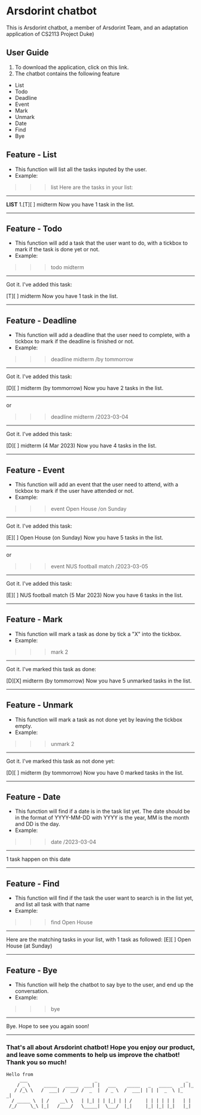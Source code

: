 # Arsdorint chatbot

This is Arsdorint chatbot, a member of Arsdorint Team, and an adaptation application of CS2113 Project Duke) 

## User Guide

1. To download the application, click on this link.
2. The chatbot contains the following feature
 + List
 + Todo
 + Deadline
 + Event
 + Mark
 + Unmark
 + Date
 + Find
 + Bye

## Feature - List
- This function will list all the tasks inputed by the user.
- Example: 
>>> list
Here are the tasks in your list:

____________________________________________________________
____________________________LIST____________________________
1.[T][ ] midterm
	Now you have 1 task in the list.
____________________________________________________________


## Feature - Todo
- This function will add a task that the user want to do, with a tickbox to mark if the task is done yet or not.
- Example:
>>> todo midterm
____________________________________________________________

Got it. I've added this task:
	
[T][ ] midterm
	Now you have 1 task in the list.
____________________________________________________________


## Feature - Deadline
- This function will add a deadline that the user need to complete, with a tickbox to mark if the deadline is finished or not.
- Example:
>>> deadline midterm /by tommorrow
____________________________________________________________

Got it. I've added this task:
	
[D][ ] midterm	(by tommorrow)
	Now you have 2 tasks in the list.
____________________________________________________________

or 
>>> deadline midterm /2023-03-04
____________________________________________________________

Got it. I've added this task:
	
[D][ ] midterm	(4 Mar 2023)
	Now you have 4 tasks in the list.
____________________________________________________________

## Feature - Event
- This function will add an event that the user need to attend, with a tickbox to mark if the user have attended or not.
- Example:
>>> event Open House /on Sunday
____________________________________________________________

Got it. I've added this task:
	
[E][ ] Open House	(on Sunday)
	Now you have 5 tasks in the list.
____________________________________________________________

or
>>> event NUS football match /2023-03-05
____________________________________________________________

Got it. I've added this task:
	
[E][ ] NUS football match	(5 Mar 2023)
	Now you have 6 tasks in the list.
____________________________________________________________

## Feature - Mark
- This function will mark a task as done by tick a "X" into the tickbox.
- Example:
>>> mark 2
____________________________________________________________

Got it. I've marked this task as done:
	
[D][X] midterm	(by tommorrow)
	Now you have 5 unmarked tasks in the list.
____________________________________________________________

## Feature - Unmark
- This function will mark a task as not done yet by leaving the tickbox empty.
- Example: 
>>> unmark 2
____________________________________________________________

Got it. I've marked this task as not done yet:
	
[D][ ] midterm	(by tommorrow)
	Now you have 0 marked tasks in the list.
____________________________________________________________

## Feature - Date
- This function will find if a date is in the task list yet. The date should be in the format of YYYY-MM-DD with YYYY is the year, MM is the month and DD is the day.
- Example:
>>> date /2023-03-04
____________________________________________________________
1 task happen on this date
____________________________________________________________

## Feature - Find
- This function will find if the task the user want to search is in the list yet, and list all task with that name
- Example:
>>> find Open House
____________________________________________________________
Here are the matching tasks in your list, with 1 task as followed:
[E][ ] Open House	(at Sunday)

____________________________________________________________

## Feature - Bye
 - This function will help the chatbot to say bye to the user, and end up the conversation.
 - Example: 
 >>> bye
____________________________________________________________
 Bye. Hope to see you again soon!


____________________________________________________________

### That's all about Arsdorint chatbot! Hope you enjoy our product, and leave some comments to help us improve the chatbot! Thank you so much!
   ```
   Hello from
        ___                         _                                 _
       / _ \     _____   _____  ___| |   ___    _____   _   _____   _| |_
      / /_\ \   /  ___| /  __/ /  _  |  / _ \  /  ___| | | |  _  \ |_   _|
     / _____ \  | /    __\ \   | |_| | | |_| | | /     | | | | | |   | |
    /_/     \_\ |_|   /____/   \_____|  \___/  |_|     |_| |_| |_|   |_|

   ```

